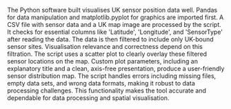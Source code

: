 The Python software built visualises UK sensor position data well. Pandas for data manipulation and matplotlib.pyplot for graphics are imported first. A CSV file with sensor data and a UK map image are processed by the script. It checks for essential columns like 'Latitude', 'Longitude', and 'SensorType' after reading the data. The data is then filtered to include only UK-bound sensor sites. Visualisation relevance and correctness depend on this filtration. The script uses a scatter plot to clearly overlay these filtered sensor locations on the map. Custom plot parameters, including an explanatory title and a clean, axis-free presentation, produce a user-friendly sensor distribution map. The script handles errors including missing files, empty data sets, and wrong data formats, making it robust to data processing challenges. This functionality makes the tool accurate and dependable for data processing and spatial visualisation.
